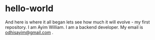 # hello-world
And here is where it all began lets see how much it will evolve - my first repository.
I am Ayim William.
I am a backend developer.
My email is odhisayim@gmail.com .
